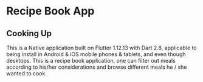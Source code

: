 # Recipe Book App

## Cooking Up

This is a Native application built on Flutter 1.12.13 with Dart 2.8, applicable to being install in Android & iOS mobile phones & tablets, and even though desktops. This is a recipe book application, one can filter out meals according to his/her considerations and browse different meals he / she wanted to cook.

